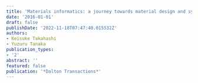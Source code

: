 ```yaml
---
title: 'Materials informatics: a journey towards material design and synthesis'
date: '2016-01-01'
draft: false
publishDate: '2022-11-18T07:47:40.015532Z'
authors:
- Keisuke Takahashi
- Yuzuru Tanaka
publication_types:
- '2'
abstract: ''
featured: false
publication: '*Dalton Transactions*'
---
```


